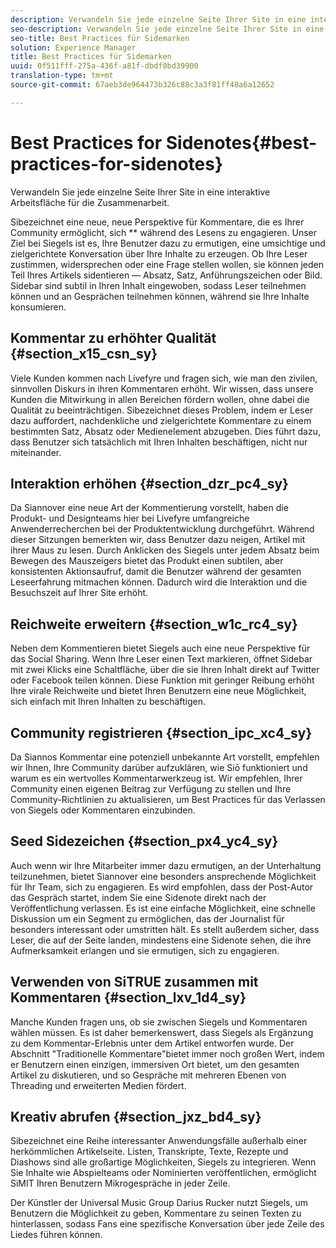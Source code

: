 ```yaml
---
description: Verwandeln Sie jede einzelne Seite Ihrer Site in eine interaktive Arbeitsfläche für die Zusammenarbeit.
seo-description: Verwandeln Sie jede einzelne Seite Ihrer Site in eine interaktive Arbeitsfläche für die Zusammenarbeit.
seo-title: Best Practices für Sidemarken
solution: Experience Manager
title: Best Practices für Sidemarken
uuid: 0f511fff-275a-436f-a81f-dbdf0bd39900
translation-type: tm+mt
source-git-commit: 67aeb3de964473b326c88c3a3f81ff48a6a12652

---
```



# Best Practices for Sidenotes{#best-practices-for-sidenotes}

Verwandeln Sie jede einzelne Seite Ihrer Site in eine interaktive Arbeitsfläche für die Zusammenarbeit.

Sibezeichnet eine neue, neue Perspektive für Kommentare, die es Ihrer Community ermöglicht, sich ** während des Lesens zu engagieren. Unser Ziel bei Siegels ist es, Ihre Benutzer dazu zu ermutigen, eine umsichtige und zielgerichtete Konversation über Ihre Inhalte zu erzeugen. Ob Ihre Leser zustimmen, widersprechen oder eine Frage stellen wollen, sie können jeden Teil Ihres Artikels sidentieren — Absatz, Satz, Anführungszeichen oder Bild. Sidebar sind subtil in Ihren Inhalt eingewoben, sodass Leser teilnehmen können und an Gesprächen teilnehmen können, während sie Ihre Inhalte konsumieren.

## Kommentar zu erhöhter Qualität {#section_x15_csn_sy}

Viele Kunden kommen nach Livefyre und fragen sich, wie man den zivilen, sinnvollen Diskurs in ihren Kommentaren erhöht. Wir wissen, dass unsere Kunden die Mitwirkung in allen Bereichen fördern wollen, ohne dabei die Qualität zu beeinträchtigen. Sibezeichnet dieses Problem, indem er Leser dazu auffordert, nachdenkliche und zielgerichtete Kommentare zu einem bestimmten Satz, Absatz oder Medienelement abzugeben. Dies führt dazu, dass Benutzer sich tatsächlich mit Ihren Inhalten beschäftigen, nicht nur miteinander.

## Interaktion erhöhen {#section_dzr_pc4_sy}

Da Siannover eine neue Art der Kommentierung vorstellt, haben die Produkt- und Designteams hier bei Livefyre umfangreiche Anwenderrecherchen bei der Produktentwicklung durchgeführt. Während dieser Sitzungen bemerkten wir, dass Benutzer dazu neigen, Artikel mit ihrer Maus zu lesen. Durch Anklicken des Siegels unter jedem Absatz beim Bewegen des Mauszeigers bietet das Produkt einen subtilen, aber konsistenten Aktionsaufruf, damit die Benutzer während der gesamten Leseerfahrung mitmachen können. Dadurch wird die Interaktion und die Besuchszeit auf Ihrer Site erhöht.

## Reichweite erweitern {#section_w1c_rc4_sy}

Neben dem Kommentieren bietet Siegels auch eine neue Perspektive für das Social Sharing. Wenn Ihre Leser einen Text markieren, öffnet Sidebar mit zwei Klicks eine Schaltfläche, über die sie Ihren Inhalt direkt auf Twitter oder Facebook teilen können. Diese Funktion mit geringer Reibung erhöht Ihre virale Reichweite und bietet Ihren Benutzern eine neue Möglichkeit, sich einfach mit Ihren Inhalten zu beschäftigen.

## Community registrieren {#section_ipc_xc4_sy}

Da Siannos Kommentar eine potenziell unbekannte Art vorstellt, empfehlen wir Ihnen, Ihre Community darüber aufzuklären, wie Siō funktioniert und warum es ein wertvolles Kommentarwerkzeug ist. Wir empfehlen, Ihrer Community einen eigenen Beitrag zur Verfügung zu stellen und Ihre Community-Richtlinien zu aktualisieren, um Best Practices für das Verlassen von Siegels oder Kommentaren einzubinden.

## Seed Sidezeichen {#section_px4_yc4_sy}

Auch wenn wir Ihre Mitarbeiter immer dazu ermutigen, an der Unterhaltung teilzunehmen, bietet Siannover eine besonders ansprechende Möglichkeit für Ihr Team, sich zu engagieren. Es wird empfohlen, dass der Post-Autor das Gespräch startet, indem Sie eine Sidenote direkt nach der Veröffentlichung verlassen. Es ist eine einfache Möglichkeit, eine schnelle Diskussion um ein Segment zu ermöglichen, das der Journalist für besonders interessant oder umstritten hält. Es stellt außerdem sicher, dass Leser, die auf der Seite landen, mindestens eine Sidenote sehen, die ihre Aufmerksamkeit erlangen und sie ermutigen, sich zu engagieren.

## Verwenden von SiTRUE zusammen mit Kommentaren {#section_lxv_1d4_sy}

Manche Kunden fragen uns, ob sie zwischen Siegels und Kommentaren wählen müssen. Es ist daher bemerkenswert, dass Siegels als Ergänzung zu dem Kommentar-Erlebnis unter dem Artikel entworfen wurde. Der Abschnitt "Traditionelle Kommentare"bietet immer noch großen Wert, indem er Benutzern einen einzigen, immersiven Ort bietet, um den gesamten Artikel zu diskutieren, und so Gespräche mit mehreren Ebenen von Threading und erweiterten Medien fördert.

## Kreativ abrufen {#section_jxz_bd4_sy}

Sibezeichnet eine Reihe interessanter Anwendungsfälle außerhalb einer herkömmlichen Artikelseite. Listen, Transkripte, Texte, Rezepte und Diashows sind alle großartige Möglichkeiten, Siegels zu integrieren. Wenn Sie Inhalte wie Abspielteams oder Nominierten veröffentlichen, ermöglicht SiMIT Ihren Benutzern Mikrogespräche in jeder Zeile.

Der Künstler der Universal Music Group Darius Rucker nutzt Siegels, um Benutzern die Möglichkeit zu geben, Kommentare zu seinen Texten zu hinterlassen, sodass Fans eine spezifische Konversation über jede Zeile des Liedes führen können.

